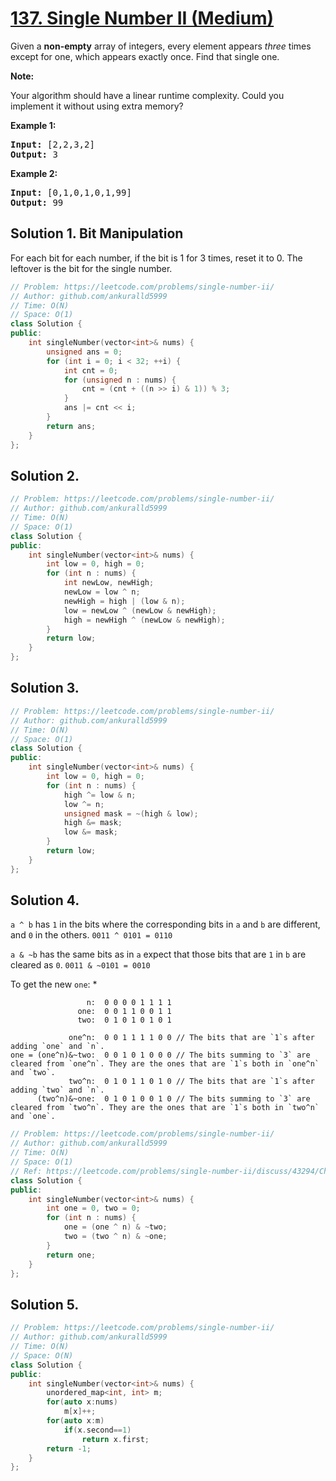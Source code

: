 # [137. Single Number II (Medium)](https://leetcode.com/problems/single-number-ii/)

<p>Given a <strong>non-empty</strong>&nbsp;array of integers, every element appears <em>three</em> times except for one, which appears exactly once. Find that single one.</p>

<p><strong>Note:</strong></p>

<p>Your algorithm should have a linear runtime complexity. Could you implement it without using extra memory?</p>

<p><strong>Example 1:</strong></p>

<pre><strong>Input:</strong> [2,2,3,2]
<strong>Output:</strong> 3
</pre>

<p><strong>Example 2:</strong></p>

<pre><strong>Input:</strong> [0,1,0,1,0,1,99]
<strong>Output:</strong> 99</pre>


## Solution 1. Bit Manipulation

For each bit for each number, if the bit is 1 for 3 times, reset it to 0. The leftover is the bit for the single number.

```cpp
// Problem: https://leetcode.com/problems/single-number-ii/
// Author: github.com/ankuralld5999
// Time: O(N)
// Space: O(1)
class Solution {
public:
    int singleNumber(vector<int>& nums) {
        unsigned ans = 0;
        for (int i = 0; i < 32; ++i) {
            int cnt = 0;
            for (unsigned n : nums) {
                cnt = (cnt + ((n >> i) & 1)) % 3;
            }
            ans |= cnt << i;
        }
        return ans;
    }
};
```

## Solution 2.

```cpp
// Problem: https://leetcode.com/problems/single-number-ii/
// Author: github.com/ankuralld5999
// Time: O(N)
// Space: O(1)
class Solution {
public:
    int singleNumber(vector<int>& nums) {
        int low = 0, high = 0;
        for (int n : nums) {
            int newLow, newHigh;
            newLow = low ^ n;
            newHigh = high | (low & n);
            low = newLow ^ (newLow & newHigh);
            high = newHigh ^ (newLow & newHigh);
        }
        return low;
    }
};
```

## Solution 3.

```cpp
// Problem: https://leetcode.com/problems/single-number-ii/
// Author: github.com/ankuralld5999
// Time: O(N)
// Space: O(1)
class Solution {
public:
    int singleNumber(vector<int>& nums) {
        int low = 0, high = 0;
        for (int n : nums) {
            high ^= low & n;
            low ^= n;
            unsigned mask = ~(high & low);
            high &= mask;
            low &= mask;
        }
        return low;
    }
};
```

## Solution 4.

`a ^ b` has `1` in the bits where the corresponding bits in `a` and `b` are different, and `0` in the others. `0011 ^ 0101 = 0110`

`a & ~b` has the same bits as in `a` expect that those bits that are `1` in `b` are cleared as `0`. `0011 & ~0101 = 0010`

To get the new `one`:
* 

```
                 n:  0 0 0 0 1 1 1 1
               one:  0 0 1 1 0 0 1 1
               two:  0 1 0 1 0 1 0 1

             one^n:  0 0 1 1 1 1 0 0 // The bits that are `1`s after adding `one` and `n`.
one = (one^n)&~two:  0 0 1 0 1 0 0 0 // The bits summing to `3` are cleared from `one^n`. They are the ones that are `1`s both in `one^n` and `two`.
             two^n:  0 1 0 1 1 0 1 0 // The bits that are `1`s after adding `two` and `n`.
      (two^n)&~one:  0 1 0 1 0 0 1 0 // The bits summing to `3` are cleared from `two^n`. They are the ones that are `1`s both in `two^n` and `one`.
```

```cpp
// Problem: https://leetcode.com/problems/single-number-ii/
// Author: github.com/ankuralld5999
// Time: O(N)
// Space: O(1)
// Ref: https://leetcode.com/problems/single-number-ii/discuss/43294/Challenge-me-thx
class Solution {
public:
    int singleNumber(vector<int>& nums) {
        int one = 0, two = 0;
        for (int n : nums) {
            one = (one ^ n) & ~two;
            two = (two ^ n) & ~one;
        }
        return one;
    }
};
```

## Solution 5.

```cpp
// Problem: https://leetcode.com/problems/single-number-ii/
// Author: github.com/ankuralld5999
// Time: O(N)
// Space: O(N)
class Solution {
public:
    int singleNumber(vector<int>& nums) {
        unordered_map<int, int> m;
        for(auto x:nums)
            m[x]++;
        for(auto x:m)
            if(x.second==1)
                return x.first;
        return -1;
    }
};
```
